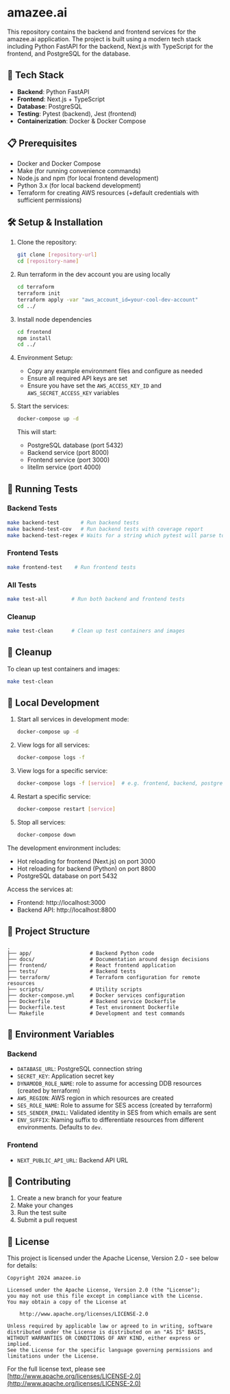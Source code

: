 # amazee.ai

This repository contains the backend and frontend services for the amazee.ai application. The project is built using a modern tech stack including Python FastAPI for the backend, Next.js with TypeScript for the frontend, and PostgreSQL for the database.


## 🚀 Tech Stack

- **Backend**: Python FastAPI
- **Frontend**: Next.js + TypeScript
- **Database**: PostgreSQL
- **Testing**: Pytest (backend), Jest (frontend)
- **Containerization**: Docker & Docker Compose

## 📋 Prerequisites

- Docker and Docker Compose
- Make (for running convenience commands)
- Node.js and npm (for local frontend development)
- Python 3.x (for local backend development)
- Terraform for creating AWS resources (+default credentials with sufficient permissions)

## 🛠️ Setup & Installation

1. Clone the repository:
   ```bash
   git clone [repository-url]
   cd [repository-name]
   ```

1. Run terraform in the dev account you are using locally
   ```bash
   cd terraform
   terraform init
   terraform apply -var "aws_account_id=your-cool-dev-account"
   cd ../
   ```

1. Install node dependencies
   ```bash
   cd frontend
   npm install
   cd ../
   ```

1. Environment Setup:
   - Copy any example environment files and configure as needed
   - Ensure all required API keys are set
   - Ensure you have set the `AWS_ACCESS_KEY_ID` and `AWS_SECRET_ACCESS_KEY` variables

1. Start the services:
   ```bash
   docker-compose up -d
   ```

   This will start:
   - PostgreSQL database (port 5432)
   - Backend service (port 8000)
   - Frontend service (port 3000)
   - litellm service (port 4000)

## 🧪 Running Tests

### Backend Tests
```bash
make backend-test       # Run backend tests
make backend-test-cov   # Run backend tests with coverage report
make backend-test-regex # Waits for a string which pytest will parse to only collect a subset of tests
```

### Frontend Tests
```bash
make frontend-test    # Run frontend tests
```

### All Tests
```bash
make test-all        # Run both backend and frontend tests
```

### Cleanup
```bash
make test-clean      # Clean up test containers and images
```

## 🧹 Cleanup

To clean up test containers and images:
```bash
make test-clean
```

## 🚀 Local Development

1. Start all services in development mode:
   ```bash
   docker-compose up -d
   ```

2. View logs for all services:
   ```bash
   docker-compose logs -f
   ```

3. View logs for a specific service:
   ```bash
   docker-compose logs -f [service]  # e.g. frontend, backend, postgres
   ```

4. Restart a specific service:
   ```bash
   docker-compose restart [service]
   ```

5. Stop all services:
   ```bash
   docker-compose down
   ```

The development environment includes:
- Hot reloading for frontend (Next.js) on port 3000
- Hot reloading for backend (Python) on port 8800
- PostgreSQL database on port 5432

Access the services at:
- Frontend: http://localhost:3000
- Backend API: http://localhost:8800


## 📁 Project Structure

```
.
├── app/                   # Backend Python code
├── docs/                  # Documentation around design decisions
├── frontend/              # React frontend application
├── tests/                 # Backend tests
├── terraform/             # Terraform configuration for remote resources
├── scripts/               # Utility scripts
├── docker-compose.yml     # Docker services configuration
├── Dockerfile             # Backend service Dockerfile
├── Dockerfile.test        # Test environment Dockerfile
└── Makefile               # Development and test commands
```

## 🔑 Environment Variables

### Backend
- `DATABASE_URL`: PostgreSQL connection string
- `SECRET_KEY`: Application secret key
- `DYNAMODB_ROLE_NAME`: role to assume for accessing DDB resources (created by terraform)
- `AWS_REGION`: AWS region in which resources are created
- `SES_ROLE_NAME`: Role to assume for SES access (created by terraform)
- `SES_SENDER_EMAIL`: Validated identity in SES from which emails are sent
- `ENV_SUFFIX`: Naming suffix to differentiate resources from different environments. Defaults to `dev`.

### Frontend
- `NEXT_PUBLIC_API_URL`: Backend API URL

## 👥 Contributing

1. Create a new branch for your feature
2. Make your changes
3. Run the test suite
4. Submit a pull request

## 📄 License

This project is licensed under the Apache License, Version 2.0 - see below for details:

```
Copyright 2024 amazee.io

Licensed under the Apache License, Version 2.0 (the "License");
you may not use this file except in compliance with the License.
You may obtain a copy of the License at

    http://www.apache.org/licenses/LICENSE-2.0

Unless required by applicable law or agreed to in writing, software
distributed under the License is distributed on an "AS IS" BASIS,
WITHOUT WARRANTIES OR CONDITIONS OF ANY KIND, either express or implied.
See the License for the specific language governing permissions and
limitations under the License.
```

For the full license text, please see [http://www.apache.org/licenses/LICENSE-2.0](http://www.apache.org/licenses/LICENSE-2.0)
